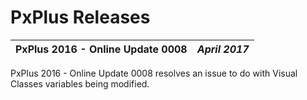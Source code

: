 # PxPlus Releases

**PxPlus 2016 - Online Update 0008** |  **_April 2017_**  
---|---  
  
PxPlus 2016 - Online Update 0008 resolves an issue to do with Visual Classes variables being modified.
